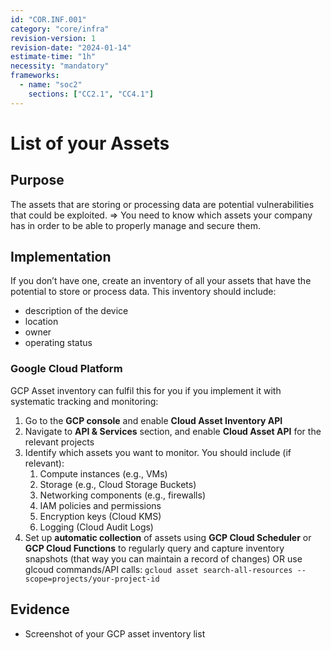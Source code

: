 ```yaml
---
id: "COR.INF.001"
category: "core/infra"
revision-version: 1
revision-date: "2024-01-14"
estimate-time: "1h"
necessity: "mandatory"
frameworks:
  - name: "soc2"
    sections: ["CC2.1", "CC4.1"]
---
```


# List of your Assets

## Purpose

The assets that are storing or processing data are potential vulnerabilities
that could be exploited. ⇒ You need to know which assets your company has in
order to be able to properly manage and secure them.

## Implementation

If you don’t have one, create an inventory of all your assets that have the
potential to store or process data. This inventory should include:

- description of the device
- location
- owner
- operating status

### Google Cloud Platform

GCP Asset inventory can fulfil this for you if you implement it with systematic
tracking and monitoring:

1. Go to the **GCP console** and enable **Cloud Asset Inventory API**
2. Navigate to **API & Services** section, and enable **Cloud Asset API** for
   the relevant projects
3. Identify which assets you want to monitor. You should include (if relevant):
   1. Compute instances (e.g., VMs)
   2. Storage (e.g., Cloud Storage Buckets)
   3. Networking components (e.g., firewalls)
   4. IAM policies and permissions
   5. Encryption keys (Cloud KMS)
   6. Logging (Cloud Audit Logs)
4. Set up **automatic collection** of assets using **GCP Cloud Scheduler** or
   **GCP Cloud Functions** to regularly query and capture inventory snapshots
   (that way you can maintain a record of changes) OR use glcoud commands/API
   calls: `gcloud asset search-all-resources --scope=projects/your-project-id`

## Evidence

- Screenshot of your GCP asset inventory list
